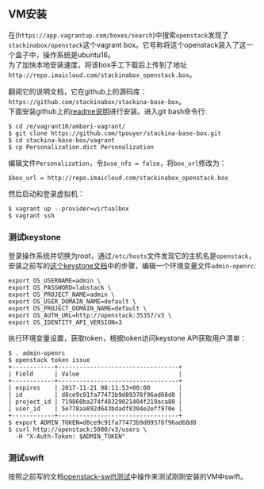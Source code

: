 ## VM安装
在(`https://app.vagrantup.com/boxes/search`)中搜索`openstack`发现了`stackinabox/openstack`这个vagrant box。它号称将这个openstack装入了这一个盒子中，操作系统是ubuntu16。  
为了加快本地安装速度，将该box手工下载后上传到了地址`http://repo.imaicloud.com/stackinabox_openstack.box`。  

翻阅它的说明文档，它在github上的源码库：`https://github.com/stackinabox/stackina-base-box`。  
下面安装github上的[readme说明](https://github.com/stackinabox/stackina-base-box)进行安装。进入git bash命令行:
```
$ cd /e/vagrant10/ambari-vagrant/
$ git clone https://github.com/tpouyer/stackina-base-box.git
$ cd stackina-base-box/vagrant
$ cp Personalization.dict Personalization
```
编辑文件`Personalization`，令`$use_nfs = false`，将`box_url`修改为：
```
$box_url = http://repo.imaicloud.com/stackinabox_openstack.box
```
然后启动和登录虚拟机：
```
$ vagrant up --provider=virtualbox
$ vagrant ssh
```
### 测试keystone
登录操作系统并切换为root，通过`/etc/hosts`文件发现它的主机名是`openstack`，安装之前写的[这个keystone文档](https://github.com/wbwangk/wbwangk.github.io/wiki/openstack-keystone)中的步骤，编辑一个环境变量文件`admin-openrc`:
```
export OS_USERNAME=admin \
export OS_PASSWORD=labstack \
export OS_PROJECT_NAME=admin \
export OS_USER_DOMAIN_NAME=default \
export OS_PROJECT_DOMAIN_NAME=default \
export OS_AUTH_URL=http://openstack:35357/v3 \
export OS_IDENTITY_API_VERSION=3
```
执行环境变量设置，获取token，根据token访问keystone API获取用户清单：
```
$ . admin-openrc
$ openstack token issue
+------------+----------------------------------+
| Field      | Value                            |
+------------+----------------------------------+
| expires    | 2017-11-21 08:11:53+00:00        |
| id         | d8ce9c91fa77473b9d89378f96ad68d0 |
| project_id | 719860ba274f48329021404f219aca80 |
| user_id    | 5e778aa892d643bdadf8304e2eff970e |
+------------+----------------------------------+
$ export ADMIN_TOKEN=d8ce9c91fa77473b9d89378f96ad68d0
$ curl http://openstack:5000/v3/users \
  -H "X-Auth-Token: $ADMIN_TOKEN"
```
### 测试swift
按照之前写的文档[openstack-swift测试](https://github.com/imaidev/imaidev.github.io/wiki/openstack-swift%E6%B5%8B%E8%AF%95)中操作来测试刚刚安装的VM中swift。  

